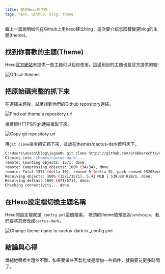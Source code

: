 ```yaml
---
title: 變更Hexo的主題
tags: hexo, Github, blog, theme
---
```

繼上一篇說明如何在Github上用hexo建立blog，這次要介紹怎麼樣變更blog的主題(theme)。


## 找到你喜歡的主題(Theme)
Hexo[官方網站](https://hexo.io/themes/)有提供一些主題可以給你使用，這邊用到的主題也是官方提供的喔!

![Offical themes](/images/change-blog-theme-official-themes.png)

## 把原始碼完整的抓下來
在選擇主題後，試著找到他們的Github repository連結。

![Find out theme's repository url](/images/change-blog-theme-find-repository-url.png)

接著把HTTPS的git連結複製下來。

![Copy git repository url](/images/change-blog-theme-copy-repository-url.png)

用`git clone`指令把它抓下來，並放在themes/cactus-dark資料夾下。
``` bash
C:\Users\anson\blog\jsgao0> git clone https://github.com/probberechts/cactus-dark.git themes/cactus-dark
Cloning into 'themes/cactus-dark'...
remote: Counting objects: 1571, done.
remote: Compressing objects: 100% (34/34), done.
remote: Total 1571 (delta 10), reused 0 (delta 0), pack-reused 1526Receiving objects:  99% (1556/1571), 5.29 MiB | 542.00 KiB/s
Receiving objects: 100% (1571/1571), 5.41 MiB | 539.00 KiB/s, done.
Resolving deltas: 100% (671/671), done.
Checking connectivity... done.

```

## 在Hexo設定檔切換主題名稱
Hexo的設定檔就是`_config.yml`這個檔案。 裡頭的theme值預設為`landscape`，我們要將其修改成`cactus-dark`。

![Change theme name to cactus-dark in _config.yml](/images/change-blog-theme-modify-config.png)

## 結論與心得
單純地替換主題並不難，如果要做些客製化或是增加一些插件，就需要花更多時間了。